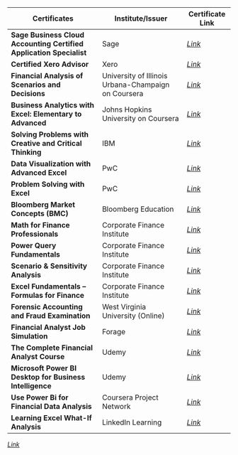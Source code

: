| Certificates | Institute/Issuer | Certificate Link
| ---- | ----- |---- |
| **Sage Business Cloud Accounting Certified Application Specialist** | Sage |<a href="https://credentials.sage.com/bd17431b-569b-40b8-a925-4a984b842e1d?key=ea7f6cd4588d5af7d9601e2f904087c816203d360b2b29e8b0d013a4d782cf0d#acc.lEWDdhnY">*Link*</a> |
| **Certified Xero Advisor** | Xero |<a href="https://learning.central.xero.com/student/award/9UhwFCL74DtBMTL7GFGeVqE5">*Link*</a> |
| **Financial Analysis of Scenarios and Decisions** | University of Illinois Urbana-Champaign on Coursera |<a href="https://www.coursera.org/account/accomplishments/verify/U04VK6AUX2L5">*Link*</a> |
| **Business Analytics with Excel: Elementary to Advanced** | Johns Hopkins University on Coursera |<a href="https://www.coursera.org/account/accomplishments/verify/XHZES3NKCAWM">*Link*</a> |
| **Solving Problems with Creative and Critical Thinking** | IBM |<a href="https://www.coursera.org/account/accomplishments/verify/C5K4Z34T07FH">*Link*</a> |
| **Data Visualization with Advanced Excel** | PwC |<a href="https://www.coursera.org/account/accomplishments/verify/3UJM4RPJFWYH">*Link*</a>
| **Problem Solving with Excel**  | PwC |<a href="https://www.coursera.org/account/accomplishments/verify/7HLYCBW6445V?utm_source=link&utm_medium=certificate&utm_content=cert_image&utm_campaign=sharing_cta&utm_product=course">*Link*</a>
| **Bloomberg Market Concepts (BMC)** | Bloomberg Education |<a href="https://portal.bloombergforeducation.com/certificates/vZDVEQwBa9eBteVdZQ4oz1fq">*Link*</a>
| **Math for Finance Professionals** | Corporate Finance Institute |<a href="https://credentials.corporatefinanceinstitute.com/8598bb21-8224-441b-b71b-a00f24b21f28">*Link*</a> |
| **Power Query Fundamentals** | Corporate Finance Institute |<a href="https://credentials.corporatefinanceinstitute.com/8b4a2e56-7298-4506-a871-85cb8952a2e2#acc.Tcyfwp92">*Link*</a> |
| **Scenario & Sensitivity Analysis** | Corporate Finance Institute |<a href="https://credentials.corporatefinanceinstitute.com/f191c722-4a15-4fd9-83f3-957d0f1cc456#acc.zsQmuHFK">*Link*</a> |
| **Excel Fundamentals – Formulas for Finance** | Corporate Finance Institute |<a href="https://credentials.corporatefinanceinstitute.com/76d27d8c-106c-4dad-abd1-c5d41395c26f#acc.uaUmyP8i">*Link*</a>
| **Forensic Accounting and Fraud Examination** | West Virginia University (Online) |<a href="https://coursera.org/share/3be203f9e3bde3262fd7805e160d1b61">*Link*</a>
| **Financial Analyst Job Simulation** | Forage |<a href="https://forage-uploads-prod.s3.amazonaws.com/completion-certificates/New%20York%20Jobs%20CEO%20Council/TtC5eCKD3FFzH5xcz_New%20York%20Jobs%20CEO%20Council_wyfTCw9ToBzrCqYFZ_1705899499255_completion_certificate.pdf">*Link*</a> |
| **The Complete Financial Analyst Course** | Udemy |<a href="https://www.udemy.com/certificate/UC-6498e13e-e45b-480e-94e1-de7426ce0568/">*Link*</a>
| **Microsoft Power BI Desktop for Business Intelligence** | Udemy |<a href="https://udemy-certificate.s3.amazonaws.com/pdf/UC-a94b4cf5-7ebb-4534-b674-120bb73c681f.pdf">*Link*</a>
| **Use Power Bi for Financial Data Analysis** | Coursera Project Network |<a href="https://www.coursera.org/account/accomplishments/certificate/MULRZP57QA28">*Link*</a>
| **Learning Excel What-If Analysis** | LinkedIn Learning |<a href="https://www.linkedin.com/learning/certificates/6f48bd7a602cd44b40fe5398827dcd80d865e7d5907dd4ef53421a1409eb270b?u=2146476">*Link*</a>
<a href="https://www.coursera.org/account/accomplishments/verify/U04VK6AUX2L5" target="_blank" rel="noopener noreferrer">*Link*</a>




